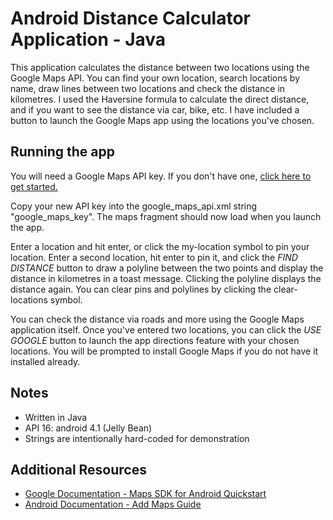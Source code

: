 # Android Distance Calculator Application - Java
This application calculates the distance between two locations using the Google Maps API. You can find your own location, search locations by name, draw lines between two locations and check the distance in kilometres. I used the Haversine formula to calculate the direct distance, and if you want to see the distance via car, bike, etc. I have included a button to launch the Google Maps app using the locations you've chosen.

## Running the app
You will need a Google Maps API key. If you don't have one, [click here to get started.](https://developers.google.com/maps/documentation/android/start#get-key)

Copy your new API key into the google_maps_api.xml string "google_maps_key". The maps fragment should now load when you launch the app.

Enter a location and hit enter, or click the my-location symbol to pin your location. Enter a second location, hit enter to pin it, and click the _FIND DISTANCE_ button to draw a polyline between the two points and display the distance in kilometres in a toast message. Clicking the polyline displays the distance again. You can clear pins and polylines by clicking the clear-locations symbol.

You can check the distance via roads and more using the Google Maps application itself. Once you've entered two locations, you can click the _USE GOOGLE_ button to launch the app directions feature with your chosen locations. You will be prompted to install Google Maps if you do not have it installed already.

## Notes
* Written in Java
* API 16: android 4.1 (Jelly Bean)
* Strings are intentionally hard-coded for demonstration

## Additional Resources
* [Google Documentation - Maps SDK for Android Quickstart](https://developers.google.com/maps/documentation/android-sdk/start)
* [Android Documentation - Add Maps Guide](https://developer.android.com/training/maps)